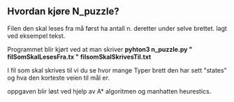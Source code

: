 ## Hvordan kjøre N_puzzle? 

Filen den skal leses fra må først ha antall n. deretter under selve brettet. lagt ved eksempel tekst.

Programmet blir kjørt ved at man skriver **pyhton3 n_puzzle.py " filSomSkalLesesFra.tx " filsomSkalSkrivesTil.txt**

I fil som skal skrives til vi du se hvor mange Typer brett den har sett "states" og hva den korteste veien til mål er. 

oppgaven blir løst ved hjelp av A* algoritmen og manhatten heurestics.





